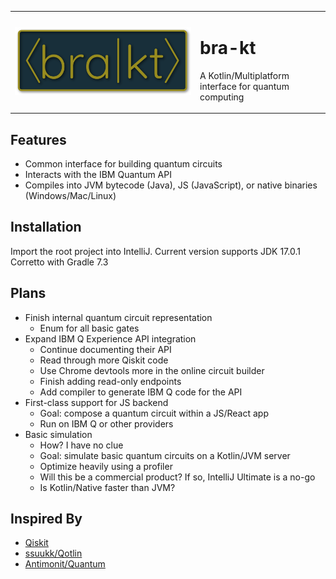 <table>
<tr>
<td>
<img src="resources/full-outline.png"/>
</td>
<td>
<h1>bra-kt</h1>
    
A Kotlin/Multiplatform interface for quantum computing
</td>  
</tr>
</table>

## Features

- Common interface for building quantum circuits
- Interacts with the IBM Quantum API
- Compiles into JVM bytecode (Java), JS (JavaScript), or native binaries (Windows/Mac/Linux)

## Installation

Import the root project into IntelliJ. Current version supports JDK 17.0.1 Corretto with Gradle 7.3

## Plans

- Finish internal quantum circuit representation
    - Enum for all basic gates
- Expand IBM Q Experience API integration
    - Continue documenting their API
    - Read through more Qiskit code 
    - Use Chrome devtools more in the online circuit builder
    - Finish adding read-only endpoints
    - Add compiler to generate IBM Q code for the API
- First-class support for JS backend
    - Goal: compose a quantum circuit within a JS/React app
    - Run on IBM Q or other providers
- Basic simulation
    - How? I have no clue
    - Goal: simulate basic quantum circuits on a Kotlin/JVM server
    - Optimize heavily using a profiler
    - Will this be a commercial product? If so, IntelliJ Ultimate is a no-go
    - Is Kotlin/Native faster than JVM?

## Inspired By

- [Qiskit](https://github.com/Qiskit)
- [ssuukk/Qotlin](https://github.com/ssuukk/Qotlin)
- [Antimonit/Quantum](https://github.com/Antimonit/Quantum)
